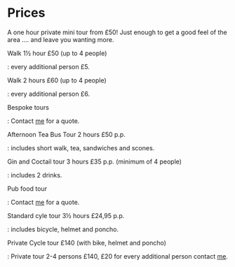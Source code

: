 # Prices

A one hour private mini tour from £50! Just enough to get a good feel of the
area .... and leave you wanting more.


Walk 1½ hour £50 (up to 4 people)

:    every additional person £5.


Walk 2 hours £60 (up to 4 people)

:    every additional person £6.


Bespoke tours

:   Contact [me](mailto:ans@nlgids.london) for a quote.


Afternoon Tea Bus Tour 2 hours £50 p.p.

:   includes short walk, tea, sandwiches and scones.


Gin and Coctail tour 3 hours £35 p.p. (minimum of 4 people)

:   includes 2 drinks.


Pub food tour

:   Contact [me](mailto:ans@nlgids.london) for a quote.


Standard cyle tour 3½ hours £24,95 p.p.

:   includes bicycle, helmet and poncho.


Private Cycle tour £140 (with bike, helmet and poncho)

:    Private tour 2-4 persons £140, £20 for every additional person contact
     [me](mailto:ans@nlgids.london).
